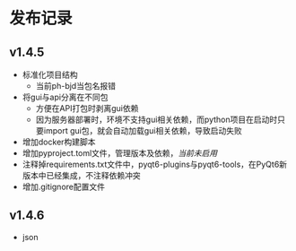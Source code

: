 # 发布记录

## v1.4.5

* 标准化项目结构
  * 当前ph-bjd当包名报错
* 将gui与api分离在不同包
  * 方便在API打包时剥离gui依赖
  * 因为服务器部署时，环境不支持gui相关依赖，而python项目在启动时只要import gui包，就会自动加载gui相关依赖，导致启动失败
* 增加docker构建脚本
* 增加pyproject.toml文件，管理版本及依赖，*当前未启用*
* 注释掉requirements.txt文件中，pyqt6-plugins与pyqt6-tools，在PyQt6新版本中已经集成，不注释依赖冲突
* 增加.gitignore配置文件

## v1.4.6

* json